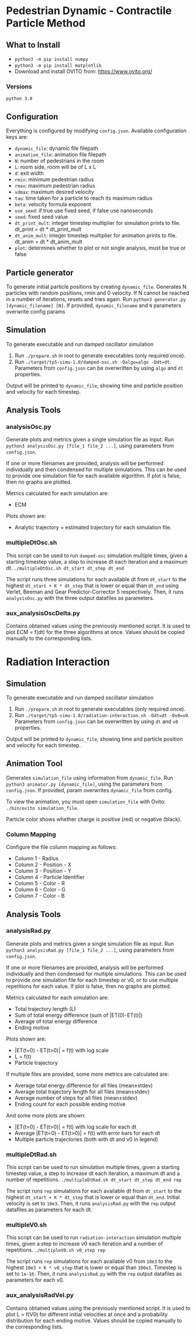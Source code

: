 # Pedestrian Dynamic - Contractile Particle Method

## What to Install
- `python3 -m pip install numpy`
- `python3 -m pip install matplotlib`
- Download and install OVITO from: https://www.ovito.org/
### Versions
`python 3.8`

## Configuration
Everything is configured by modifying `config.json`. Available configuration keys are:
   - `dynamic_file`: dynamic file filepath
   - `animation_file`: animation file filepath
   - `N`: number of pedestrians in the room
   - `L`: room side, room will be of L x L
   - `d`: exit width
   - `rmin`: minimum pedestrian radius
   - `rmax`: maximum pedestrian radius
   - `vdmax`: maximum desired velocity
   - `tau`: time taken for a particle to reach its maximum radius
   - `beta`: velocity formula exponent
   - `use_seed`: if true use fixed seed, if false use nanoseconds
   - `seed`: fixed seed value
   - `dt_print_mult`: integer timestep multiplier for simulation prints to file. dt_print = dt * dt_print_mult
   - `dt_anim_mult`: integer timestep multiplier for animation prints to file. dt_anim = dt * dt_anim_mult
   - `plot`: determines whether to plot or not single analysis, must be true or false

## Particle generator
To generate initial particle positions by creating `dynamic_file`. 
Generates N particles with random positions, rmin and 0 velocity. If N cannot be reached in a number of iterations, resets and tries again.
Run `python3 generator.py [dynamic_filename] [N]`.
If provided, `dynamic_filename` and `N` parameters overwrite config params

## Simulation
To generate executable and run damped oscillator simulation
1. Run `./prepare.sh` in root to generate executables (only required once).
2. Run `./target/tp5-simu-1.0/damped-osc.sh -Dalgo=algo -Ddt=dt`. Parameters from `config.json` can be overwritten by using `algo` and `dt` properties.

Output will be printed to `dynamic_file`, showing time and particle position and velocity for each timestep.

## Analysis Tools

### analysisOsc.py
Generate plots and metrics given a single simulation file as input.
Run `python3 analysisOsc.py [file_1 file_2 ...]`, using parameters from `config.json`.

If one or more filenames are provided, analysis will be performed individually and then condensed for multiple simulations. This can be used to provide one simulation file for each available algorithm. If plot is false, then no graphs are plotted.

Metrics calculated for each simulation are:
- ECM

Plots shown are:
- Analytic trajectory + estimated trajectory for each simulation file.

### multipleDtOsc.sh
This script can be used to run `damped-osc` simulation multiple times, given a starting timestep value, a step to increase dt each iteration and a maximum dt.
`./multipleDtOsc.sh dt_start dt_step dt_end`

The script runs three simulations for each available dt from `dt_start` to the highest `dt_start + K * dt_step` that is lower or equal than `dt_end` using Verlet, Beeman and Gear Predictor-Corrector 5 respectively. Then, it runs `analysisOsc.py` with the three output datafiles as parameters.

### aux_analysisOscDelta.py
Contains obtained values using the previously mentioned script. It is used to plot ECM = f(dt) for the three algorithms at once. Values should be copied manually to the corresponding lists.

# Radiation Interaction

## Simulation
To generate executable and run damped oscillator simulation
1. Run `./prepare.sh` in root to generate executables (only required once).
2. Run `./target/tp5-simu-1.0/radiation-interaction.sh -Ddt=dt -Dv0=v0`. Parameters from `config.json` can be overwritten by using `dt` and `v0` properties.

Output will be printed to `dynamic_file`, showing time and particle position and velocity for each timestep.

## Animation Tool
Generates `simulation_file` using information from `dynamic_file`.
Run `python3 animator.py [dynamic_file]`, using the parameters from `config.json`. If provided, param overwrites `dynamic_file` from config.

To view the animation, you must open `simulation_file` with Ovito:
`./bin/ovito simulation_file`. 

Particle color shows whether charge is positive (red) or negative (black).

### Column Mapping 
Configure the file column mapping as follows:
   - Column 1 - Radius
   - Column 2 - Position - X
   - Column 3 - Position - Y
   - Column 4 - Particle Identifier
   - Column 5 - Color - R
   - Column 6 - Color - G
   - Column 7 - Color - B

## Analysis Tools

### analysisRad.py
Generate plots and metrics given a single simulation file as input.
Run `python3 analysisRad.py [file_1 file_2 ...]`, using parameters from `config.json`.

If one or more filenames are provided, analysis will be performed individually and then condensed for multiple simulations. This can be used to provide one simulation file for each timestep or v0, or to use multiple repetitions for each value. If plot is false, then no graphs are plotted.

Metrics calculated for each simulation are:
- Total trajectory length (L)
- Sum of total energy difference (sum of |ET(0)-ET(t)|)
- Average of total energy difference
- Ending motive

Plots shown are:
- |ET(t=0) - ET(t>0)| = f(t) with log scale
- L = f(t)
- Particle trajectory

If multiple files are provided, some more metrics are calculated are:
- Average total energy difference for all files (mean±stdev)
- Average total trajectory length for all files (mean±stdev)
- Average number of steps for all files (mean±stdev)
- Ending count for each possible ending motive

And some more plots are shown:
- |ET(t=0) - ET(t>0)| = f(t) with log scale for each dt
- Average |ET(t=0) - ET(t>0)| = f(t) with error bars for each dt
- Multiple particle trajectories (both with dt and v0 in legend)

### multipleDtRad.sh
This script can be used to run simulation multiple times, given a starting timestep value, a step to increase dt each iteration, a maximum dt and a number of repetitions.
`./multipleDtRad.sh dt_start dt_step dt_end rep`

The script runs `rep` simulations for each available dt from `dt_start` to the highest `dt_start + K * dt_step` that is lower or equal than `dt_end`. Initial velocity is set to `10e3`. Then, it runs `analysisRad.py` with the `rep` output datafiles as parameters for each dt.

### multipleV0.sh
This script can be used to run `radiation-interaction` simulation multiple times, given a step to increase v0 each iteration and a number of repetitions.
`./multipleV0.sh v0_step rep`

The script runs `rep` simulations for each available v0 from `10e3` to the highest `10e3 + K * v0_step` that is lower or equal than `100e3`. Timestep is set to `1e-16`. Then, it runs `analysisRad.py` with the `rep` output datafiles as parameters for each v0.

### aux_analysisRadVel.py
Contains obtained values using the previously mentioned script. It is used to plot L = f(V0) for different initial velocities at once and a probability distribution for each ending motive. Values should be copied manually to the corresponding lists.